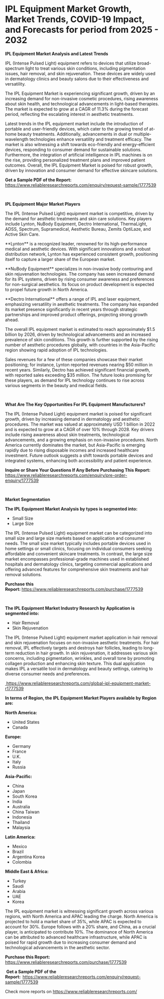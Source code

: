 <p><h1>IPL Equipment Market Growth, Market Trends, COVID-19 Impact, and Forecasts for period from 2025 - 2032</h1></p><p><strong>IPL Equipment Market Analysis and Latest Trends</strong></p>
<p><p>IPL (Intense Pulsed Light) equipment refers to devices that utilize broad-spectrum light to treat various skin conditions, including pigmentation issues, hair removal, and skin rejuvenation. These devices are widely used in dermatology clinics and beauty salons due to their effectiveness and versatility.</p><p>The IPL Equipment Market is experiencing significant growth, driven by an increasing demand for non-invasive cosmetic procedures, rising awareness about skin health, and technological advancements in light-based therapies. The market is expected to grow at a CAGR of 11.3% during the forecast period, reflecting the escalating interest in aesthetic treatments.</p><p>Latest trends in the IPL equipment market include the introduction of portable and user-friendly devices, which cater to the growing trend of at-home beauty treatments. Additionally, advancements in dual or multiple-wavelength technologies enhance versatility and treatment efficacy. The market is also witnessing a shift towards eco-friendly and energy-efficient devices, responding to consumer demand for sustainable solutions. Furthermore, the integration of artificial intelligence in IPL machines is on the rise, providing personalized treatment plans and improved patient outcomes. Overall, the IPL Equipment Market is poised for robust growth, driven by innovation and consumer demand for effective skincare solutions.</p></p>
<p><strong>Get a Sample PDF of the Report:&nbsp;</strong> <a href="https://www.reliableresearchreports.com/enquiry/request-sample/1777539?utm_campaign=3020&utm_medium=2&utm_source=Github&utm_content=ia&utm_term=09042025&utm_id=ipl-equipment">https://www.reliableresearchreports.com/enquiry/request-sample/1777539</a></p>
<p>&nbsp;</p>
<p><strong>IPL Equipment Major Market Players</strong></p>
<p><p>The IPL (Intense Pulsed Light) equipment market is competitive, driven by the demand for aesthetic treatments and skin care solutions. Key players include Lynton, NuBody Equipment, Dectro International, ThermaLight, ADSS, Spectrum, Supramedical, Aesthetic Bureau, Zemits OptiLaze, and Active Skin Care. </p><p>**Lynton** is a recognized leader, renowned for its high-performance medical and aesthetic devices. With significant innovations and a robust distribution network, Lynton has experienced consistent growth, positioning itself to capture a larger share of the European market. </p><p>**NuBody Equipment** specializes in non-invasive body contouring and skin rejuvenation technologies. The company has seen increased demand for its IPL systems, driven by rising consumer awareness and preferences for non-surgical aesthetics. Its focus on product development is expected to propel future growth in North America.</p><p>**Dectro International** offers a range of IPL and laser equipment, emphasizing versatility in aesthetic treatments. The company has expanded its market presence significantly in recent years through strategic partnerships and improved product offerings, projecting strong growth ahead.</p><p>The overall IPL equipment market is estimated to reach approximately $1.5 billion by 2026, driven by technological advancements and an increased prevalence of skin conditions. This growth is further supported by the rising number of aesthetic procedures globally, with countries in the Asia-Pacific region showing rapid adoption of IPL technologies.</p><p>Sales revenues for a few of these companies showcase their market positioning; for instance, Lynton reported revenues nearing $50 million in recent years. Similarly, Dectro has achieved significant financial growth, with reported sales exceeding $35 million. The future looks promising for these players, as demand for IPL technology continues to rise across various segments in the beauty and medical fields.</p></p>
<p>&nbsp;</p>
<p><strong>What Are The Key Opportunities For IPL Equipment Manufacturers?</strong></p>
<p><p>The IPL (Intense Pulsed Light) equipment market is poised for significant growth, driven by increasing demand in dermatology and aesthetic procedures. The market was valued at approximately USD 1 billion in 2022 and is expected to grow at a CAGR of over 10% through 2028. Key drivers include rising awareness about skin treatments, technological advancements, and a growing emphasis on non-invasive procedures. North America currently dominates the market, but Asia-Pacific is emerging rapidly due to rising disposable incomes and increased healthcare investment. Future outlook suggests a shift towards portable devices and integrated systems, enhancing both accessibility and patient experience.</p></p>
<p><strong>Inquire or Share Your Questions If Any Before Purchasing This Report:</strong> <a href="https://www.reliableresearchreports.com/enquiry/pre-order-enquiry/1777539?utm_campaign=3020&utm_medium=2&utm_source=Github&utm_content=ia&utm_term=09042025&utm_id=ipl-equipment">https://www.reliableresearchreports.com/enquiry/pre-order-enquiry/1777539</a></p>
<p>&nbsp;</p>
<p><strong>Market Segmentation</strong></p>
<p><strong>The IPL Equipment Market Analysis by types is segmented into:</strong></p>
<p><ul><li>Small Size</li><li>Large Size</li></ul></p>
<p><p>The IPL (Intense Pulsed Light) equipment market can be categorized into small size and large size markets based on application and consumer needs. The small size market typically includes portable devices used in home settings or small clinics, focusing on individual consumers seeking affordable and convenient skincare treatments. In contrast, the large size market encompasses professional-grade machines used in established hospitals and dermatology clinics, targeting commercial applications and offering advanced features for comprehensive skin treatments and hair removal solutions.</p></p>
<p><strong>Purchase this Report:&nbsp;</strong><a href="https://www.reliableresearchreports.com/purchase/1777539?utm_campaign=3020&utm_medium=2&utm_source=Github&utm_content=ia&utm_term=09042025&utm_id=ipl-equipment">https://www.reliableresearchreports.com/purchase/1777539</a></p>
<p>&nbsp;</p>
<p><strong>The IPL Equipment Market Industry Research by Application is segmented into:</strong></p>
<p><ul><li>Hair Removal</li><li>Skin Rejuvenation</li></ul></p>
<p><p>The IPL (Intense Pulsed Light) equipment market application in hair removal and skin rejuvenation focuses on non-invasive aesthetic treatments. For hair removal, IPL effectively targets and destroys hair follicles, leading to long-term reduction in hair growth. In skin rejuvenation, it addresses various skin concerns, including pigmentation, wrinkles, and overall tone by promoting collagen production and enhancing skin texture. This dual application makes IPL a versatile tool in dermatology and beauty settings, catering to diverse consumer needs and preferences.</p></p>
<p><a href="https://www.reliableresearchreports.com/global-ipl-equipment-market-r1777539?utm_campaign=3020&utm_medium=2&utm_source=Github&utm_content=ia&utm_term=09042025&utm_id=ipl-equipment">&nbsp;https://www.reliableresearchreports.com/global-ipl-equipment-market-r1777539</a></p>
<p><strong>In terms of Region, the IPL Equipment Market Players available by Region are:</strong></p>
<p>
    <p> <strong> North America: </strong>
        <ul>
            <li>United States</li>
            <li>Canada</li>
        </ul>
        </p> 
    <p> <strong> Europe: </strong>
        <ul>
            <li>Germany</li>
            <li>France</li>
            <li>U.K.</li>
            <li>Italy</li>
            <li>Russia</li>
        </ul>
        </p> 
    <p> <strong> Asia-Pacific: </strong>
        <ul>
            <li>China</li>
            <li>Japan</li>
            <li>South Korea</li>
            <li>India</li>
            <li>Australia</li>
            <li>China Taiwan</li>
            <li>Indonesia</li>
            <li>Thailand</li>
            <li>Malaysia</li>
        </ul>
        </p> 
    <p> <strong> Latin America: </strong>
        <ul>
            <li>Mexico</li>
            <li>Brazil</li>
            <li>Argentina Korea</li>
            <li>Colombia</li>
        </ul>
        </p> 
    <p> <strong> Middle East & Africa: </strong>
        <ul>
            <li>Turkey</li>
            <li>Saudi</li>
            <li>Arabia</li>
            <li>UAE</li>
            <li>Korea</li>
        </ul>
    </p>
    </p>
<p><p>The IPL equipment market is witnessing significant growth across various regions, with North America and APAC leading the charge. North America is projected to hold a market share of 35%, while APAC is expected to account for 30%. Europe follows with a 20% share, and China, as a crucial player, is anticipated to contribute 10%. The dominance of North America can be attributed to advanced healthcare infrastructure, while APAC is poised for rapid growth due to increasing consumer demand and technological advancements in the aesthetic sector.</p></p>
<p><strong>Purchase this Report: </strong><a href="https://www.reliableresearchreports.com/purchase/1777539?utm_campaign=3020&utm_medium=2&utm_source=Github&utm_content=ia&utm_term=09042025&utm_id=ipl-equipment">https://www.reliableresearchreports.com/purchase/1777539</a></p>
<p>&nbsp;<strong>Get a Sample PDF of the Report:&nbsp;&nbsp;</strong><a href="https://www.reliableresearchreports.com/enquiry/request-sample/1777539?utm_campaign=3020&utm_medium=2&utm_source=Github&utm_content=ia&utm_term=09042025&utm_id=ipl-equipment">https://www.reliableresearchreports.com/enquiry/request-sample/1777539</a></p>
<p><strong></strong></p>
<p>Check more reports on <a href="https://www.reliableresearchreports.com/?utm_campaign=3020&utm_medium=2&utm_source=Github&utm_content=ia&utm_term=09042025&utm_id=ipl-equipment">https://www.reliableresearchreports.com/</a></p>